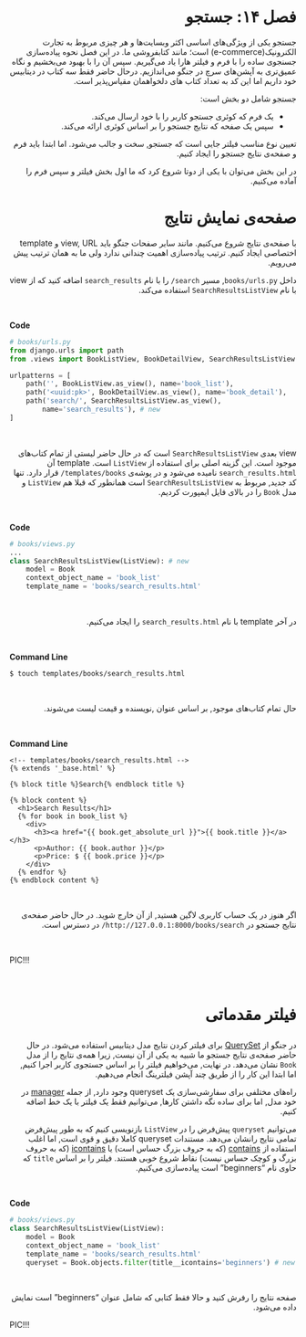 <h1 dir='rtl'>فصل ۱۴: جستجو</h1>

<div dir='rtl'>

جستجو یکی از ویژگی‌های اساسی اکثر وبسایت‌ها و هر چیزی مربوط به تجارت الکنرونیک(e-commerce) است؛ مانند کتابفروشی ما. 
در این فصل نحوه پیاده‌سازی جسنجوی ساده را با فرم و فیلتر هارا یاد می‌گیریم.
سپس آن را با بهبود می‌بخشیم و نگاه عمیق‌تری به آپشن‌های سرچ در جنگو می‌اندازیم.
درحال حاضر فقط سه کتاب در دیتابیس خود داریم اما این کد به تعداد کتاب های دلخواهمان مقیاس‌پذیر است.

</div>

<div dir='rtl'>

جستجو شامل دو بخش است:  
- یک فرم که کوئری جستجو کاربر را با خود ارسال می‌کند. 
- سپس یک صفحه که نتایج جستجو را بر اساس کوئری ارائه می‌کند. 

</div>

<div dir='rtl'>

تعیین نوع مناسب فیلتر جایی است که جستجو, سخت و جالب می‌شود.
اما ابتدا باید فرم و صفحه‌ی نتایج جستجو را ایجاد کنیم.

</div>

<div dir='rtl'>

در این بخش می‌توان با یکی از دوتا شروع کرد که ما اول بخش فیلتر و سپس فرم را آماده می‌کنیم.

</div>

<h1 dir='rtl'>صفحه‌ی نمایش نتایج</h1>

<div dir='rtl'>

با صفحه‌ی نتایج شروع می‌کنیم. مانند سایر صفحات جنگو باید view, URL و template اختصاصی ایجاد کنیم.
ترتیب پیاده‌سازی اهمیت چندانی ندارد ولی ما به همان ترتیب پیش می‌رویم.

</div>

<div dir='rtl'>

داخل `books/urls.py`, مسیر `search/` را با نام `search_results` اضافه کنید که از view با نام `SearchResultsListView` استفاده می‌کند. 

</div>

<br>

**Code**

```python
# books/urls.py
from django.urls import path
from .views import BookListView, BookDetailView, SearchResultsListView # new

urlpatterns = [
    path('', BookListView.as_view(), name='book_list'),
    path('<uuid:pk>', BookDetailView.as_view(), name='book_detail'),
    path('search/', SearchResultsListView.as_view(),
        name='search_results'), # new
]
```

<br>

<div dir='rtl'>

view بعدی `SearchResultsListView` است که در حال حاضر لیستی از تمام کتاب‌های موجود است.
این گزینه اصلی برای استفاده از `ListView` است.
template آن `search_results.html` نامیده می‌شود و در پوشه‌ی `templates/books/` قرار دارد.
تنها کد جدید, مربوط به `SearchResultsListView` است همانطور که قبلا هم `ListView` و مدل `Book` را در بالای فایل ایمپورت کردیم.

</div>

<br>

**Code**

```python
# books/views.py
...
class SearchResultsListView(ListView): # new
    model = Book
    context_object_name = 'book_list'
    template_name = 'books/search_results.html'
```

<br>

<div dir='rtl'>

در آخر template با نام `search_results.html` را ایجاد می‌کنیم.

</div>

<br>

**Command Line**

```
$ touch templates/books/search_results.html
```

<br>

<div dir='rtl'>

حال تمام کتاب‌های موجود, بر اساس عنوان ,نویسنده و قیمت لیست می‌شوند.

</div>

<br>

**Command Line**

```
<!-- templates/books/search_results.html -->
{% extends '_base.html' %}

{% block title %}Search{% endblock title %}

{% block content %}
  <h1>Search Results</h1>
  {% for book in book_list %}
    <div>
      <h3><a href="{{ book.get_absolute_url }}">{{ book.title }}</a></h3>
      <p>Author: {{ book.author }}</p>
      <p>Price: $ {{ book.price }}</p>
    </div>
  {% endfor %}
{% endblock content %}
```

<br>

<div dir='rtl'>

اگر هنوز در یک حساب کاربری لاگین هستید, از آن خارج شوید.
در حال حاضر صفحه‌ی نتایج جستجو در `http://127.0.0.1:8000/books/search/` در دسترس است.

</div>

<br>

PIC!!!

<br>

<h1 dir='rtl'>

فیلتر مقدماتی

</h1>

<div dir='rtl'>

در جنگو از [QuerySet](https://docs.djangoproject.com/en/3.1/topics/db/queries/#retrieving-objects) برای فیلتر کردن نتایج مدل دیتابیس استفاده می‌شود.
در حال حاضر صفحه‌ی نتایج جستجو ما شبیه به یکی از آن نیست, زیرا همه‌ی نتایج را از مدل `Book` نشان می‌دهد.
در نهایت, می‌خواهیم فیلتر را بر اساس جستجوی کاربر اجرا کنیم, اما ابتدا این کار را از طریق چند آپشن فیلترینگ انجام می‌دهیم.
    
</div>

<div dir='rtl'>

راه‌های مختلفی برای سفارشی‌سازی یک queryset وجود دارد, از جمله [manager](https://docs.djangoproject.com/en/3.1/topics/db/managers/#django.db.models.Manager) در خود مدل, اما برای ساده نگه داشتن کارها, می‌توانیم فقط یک فیلتر با یک خط اضافه کنیم.

</div>

<div dir='rtl'>

می‌توانیم `queryset` پیش‌فرض را در `ListView` بازنویسی کنیم که به طور پیش‌فرض تمامی نتایج رانشان می‌دهد.
مستندات queryset کاملا دقیق و قوی است, اما اغلب استفاده از [contains](https://docs.djangoproject.com/en/3.1/ref/models/querysets/#contains) (که به حروف بزرگ حساس است) یا [icontains](https://docs.djangoproject.com/en/3.1/ref/models/querysets/#icontains) (که به حروف بزرگ و کوچک حساس نیست) نقاط شروع خوبی هستند.
فیلتر را بر اساس `title` که حاوی نام “beginners” است پیاده‌سازی می‌کنیم.   

</div>

<br>

**Code**

```python
# books/views.py
class SearchResultsListView(ListView):
    model = Book
    context_object_name = 'book_list'
    template_name = 'books/search_results.html'
    queryset = Book.objects.filter(title__icontains='beginners') # new
```

<br>

<div dir='rtl'>

صفحه نتایج را رفرش کنید و حالا فقط کتابی که شامل عنوان “beginners” است نمایش داده می‌شود.

</div>

PIC!!!
